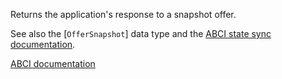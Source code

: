 Returns the application's response to a snapshot offer.

See also the [`OfferSnapshot`] data type and the [ABCI state sync documentation][ssd].

[ABCI documentation](https://docs.cometbft.com/master/spec/abci/abci.html#offersnapshot)

[ssd]: https://docs.cometbft.com/master/spec/abci/apps.html#state-sync
